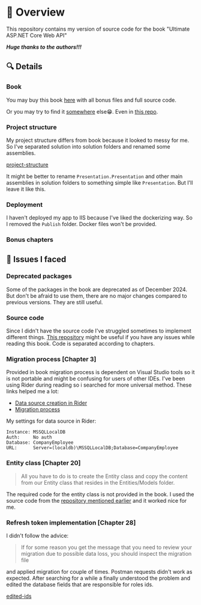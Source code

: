 # :eyes: Overview

This repository contains my version of source code for the book "Ultimate ASP.NET Core Web API"

**_Huge thanks to the authors!!!_**

## :mag: Details

### Book

You may buy this book [here](https://courses.code-maze.com/courses/ultimate-aspnet-core-webapi/) with all bonus files and full source code.

Or you may try to find it [somewhere](https://dl.ebooksworld.ir/books/Ultimate.ASP.NET.Core.Web.API.Marinko.Spasojevic.Vladimir.Pecanac.CodeMaze.EBooksWorld.ir.pdf) else:grin:.
Even in [this repo](/assests/documents/Ultimate.ASP.NET.Core.Web.API.Marinko.Spasojevic.Vladimir.Pecanac.CodeMaze.EBooksWorld.ir.pdf).

### Project structure

My project structure differs from book because it looked to messy for me. So I've separated solution into solution folders and renamed some assemblies.

[project-structure](/assests/images/project-structure.png)

It might be better to rename `Presentation.Presentation` and other main assemblies in solution folders to something simple like `Presentation`. But I'll leave it like this.

### Deployment

I haven't deployed my app to IIS because I've liked the dockerizing way. So I removed the `Publish` folder. Docker files won't be provided.

### Bonus chapters

## :jigsaw: Issues I faced

### Deprecated packages

Some of the packages in the book are deprecated as of December 2024. But don't be afraid to use them, there are no major changes compared to previous versions. They are still useful.

### Source code

Since I didn't have the source code I've struggled sometimes to implement different things. [This repository](https://github.com/edpelaezc/netcore) might be useful if you have any issues while reading this book. Code is separated according to chapters.

### Migration process [Chapter 3]

Provided in book migration process is dependent on Visual Studio tools so it is not portable and might be confusing for users of other IDEs. I've been using Rider during reading so i searched for more universal method. These links helped me a lot:

- [Data source creation in Rider](https://blog.jetbrains.com/datagrip/2016/10/07/connecting-datagrip-to-sql-server-express-localdb/)
- [Migration process](https://blog.jetbrains.com/dotnet/2017/08/09/running-entity-framework-core-commands-rider/)

My settings for data source in Rider:

```
Instance: MSSQLLocalDB
Auth:     No auth
Database: CompanyEmployee
URL:      Server=(localdb)\MSSQLLocalDB;Database=CompanyEmployee
```

### Entity class [Chapter 20]

> All you have to do is to create the Entity class and copy the content
> from our Entity class that resides in the Entities/Models folder.

The required code for the entity class is not provided in the book. I used the source code from the [repository mentioned earlier](#source-code) and it worked nice for me.

### Refresh token implementation [Chapter 28]

I didn't follow the advice:

> If for some reason you get the message that you need to review your
> migration due to possible data loss, you should inspect the migration file

and applied migration for couple of times. Postman requests didn't work as expected.
After searching for a while a finally understood the problem and edited the database fields that are responsible for roles ids.

[edited-ids](/assets/images/roles-ids.png)

